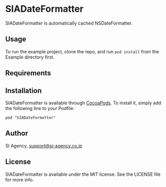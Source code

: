 # SIADateFormatter

SIADateFormatter is automatically cached NSDateFormatter.

## Usage

To run the example project, clone the repo, and run `pod install` from the Example directory first.

## Requirements

## Installation

SIADateFormatter is available through [CocoaPods](http://cocoapods.org). To install
it, simply add the following line to your Podfile:

    pod "SIADateFormatter"

## Author

SI Agency, support@si-agency.co.jp

## License

SIADateFormatter is available under the MIT license. See the LICENSE file for more info.

